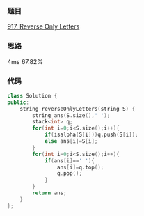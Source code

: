 ### 题目
[917. Reverse Only Letters](https://leetcode-cn.com/problems/reverse-only-letters/submissions/)
### 思路
4ms 67.82%
### 代码

```c++
class Solution {
public:
    string reverseOnlyLetters(string S) {
        string ans(S.size(),' ');
        stack<int> q;
        for(int i=0;i<S.size();i++){
            if(isalpha(S[i]))q.push(S[i]);
            else ans[i]=S[i];
        }
        for(int i=0;i<S.size();i++){
            if(ans[i]==' '){
                ans[i]=q.top();
                q.pop();
            }
        }
        return ans;
    }
};
```
